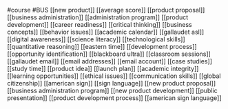 #course
#BUS
[[new product]]
[[average score]]
[[product proposal]]
[[business administration]]
[[administration program]]
[[product development]]
[[career readiness]]
[[critical thinking]]
[[business concepts]]
[[behavior issues]]
[[academic calendar]]
[[gallaudet asl]]
[[digital awareness]]
[[science literacy]]
[[technological skills]]
[[quantitative reasoning]]
[[eastern time]]
[[development process]]
[[opportunity identification]]
[[blackboard ultra]]
[[classroom sessions]]
[[gallaudet email]]
[[email addresses]]
[[email account]]
[[case studies]]
[[study time]]
[[product idea]]
[[launch plan]]
[[academic integrity]]
[[learning opportunities]]
[[ethical issues]]
[[communication skills]]
[[global citizenship]]
[[american sign]]
[[sign language]]
[[new product proposal]]
[[business administration program]]
[[new product development]]
[[public   presentation]]
[[product development process]]
[[american sign language]]

